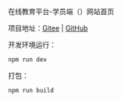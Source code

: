 在线教育平台-学员端（）网站首页

项目地址：[Gitee](https://gitee.com/snwjas/online-edu) | [GitHub](https://github.com/snwjas/OnlineEdu)



开发环境运行：

```sh
npm run dev
```



打包：

```shell
npm run build
```


